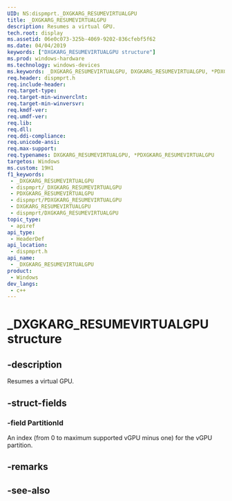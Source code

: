 ```yaml
---
UID: NS:dispmprt._DXGKARG_RESUMEVIRTUALGPU
title: _DXGKARG_RESUMEVIRTUALGPU
description: Resumes a virtual GPU.
tech.root: display
ms.assetid: 06e0c073-325b-4069-9202-836cfebf5f62
ms.date: 04/04/2019
keywords: ["DXGKARG_RESUMEVIRTUALGPU structure"]
ms.prod: windows-hardware
ms.technology: windows-devices
ms.keywords: _DXGKARG_RESUMEVIRTUALGPU, DXGKARG_RESUMEVIRTUALGPU, *PDXGKARG_RESUMEVIRTUALGPU,
req.header: dispmprt.h
req.include-header: 
req.target-type: 
req.target-min-winverclnt: 
req.target-min-winversvr: 
req.kmdf-ver: 
req.umdf-ver: 
req.lib: 
req.dll: 
req.ddi-compliance: 
req.unicode-ansi: 
req.max-support: 
req.typenames: DXGKARG_RESUMEVIRTUALGPU, *PDXGKARG_RESUMEVIRTUALGPU
targetos: Windows
ms.custom: 19H1
f1_keywords:
 - _DXGKARG_RESUMEVIRTUALGPU
 - dispmprt/_DXGKARG_RESUMEVIRTUALGPU
 - PDXGKARG_RESUMEVIRTUALGPU
 - dispmprt/PDXGKARG_RESUMEVIRTUALGPU
 - DXGKARG_RESUMEVIRTUALGPU
 - dispmprt/DXGKARG_RESUMEVIRTUALGPU
topic_type:
 - apiref
api_type:
 - HeaderDef
api_location:
 - dispmprt.h
api_name:
 - _DXGKARG_RESUMEVIRTUALGPU
product:
 - Windows
dev_langs:
 - c++
---
```


# _DXGKARG_RESUMEVIRTUALGPU structure


## -description

Resumes a virtual GPU.

## -struct-fields

### -field PartitionId

 
An index (from 0 to maximum supported vGPU minus one) for the vGPU partition.

## -remarks

## -see-also


